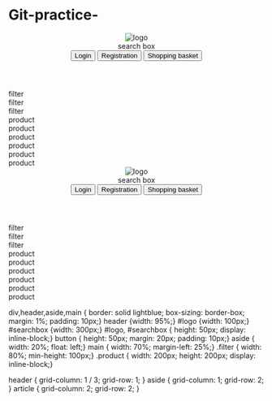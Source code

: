 # Git-practice-

<body>
<header>
<img src="" alt="logo">
<div>search box</div>
<button>Login</button>
<button>Registration</button>
<button>Shopping basket</button>
</header>
<aside>
<div>filter</div>
<div>filter</div>
<div>filter</div>
</aside>
<main>
<div>product</div>
<div>product</div>
<div>product</div>
<div>product</div>
<div>product</div>
<div>product</div>
</main>
</body>

<body>
<header>
<img id='logo' src="" alt="logo">
<div id='searchbox' >search box</div>
<button>Login</button>
<button>Registration</button>
<button>Shopping basket</button>
</header>
<aside>
<div class="filter">filter</div>
<div class="filter">filter</div>
<div class="filter">filter</div>
</aside>
<main>
<div class="product">product</div>
<div class="product">product</div>
<div class="product">product</div>
<div class="product">product</div>
<div class="product">product</div>
<div class="product">product</div>
</main>
</body>

div,header,aside,main {
border: solid lightblue;
box-sizing: border-box;
margin: 1%;
padding: 10px;}
header {width: 95%;}
#logo {width: 100px;}
#searchbox {width: 300px;}
#logo, #searchbox {
height: 50px;
display: inline-block;}
button {
height: 50px;
margin: 20px;
padding: 10px;}
aside {
width: 20%;
float: left;}
main {
width: 70%;
margin-left: 25%;}
.filter {
width: 80%;
min-height: 100px;}
.product {
width: 200px;
height: 200px;
display: inline-block;}

 header {
grid-column: 1 / 3;
grid-row: 1;
}
aside {
grid-column: 1;
grid-row: 2;
}
article {
grid-column: 2;
grid-row: 2;
}